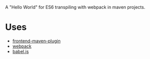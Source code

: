 A "Hello World" for ES6 transpiling with webpack in maven projects.

# Uses
* [frontend-maven-plugin](https://github.com/eirslett/frontend-maven-plugin)
* [webpack](https://webpack.js.org/)
* [babel.js](https://babeljs.io/)
